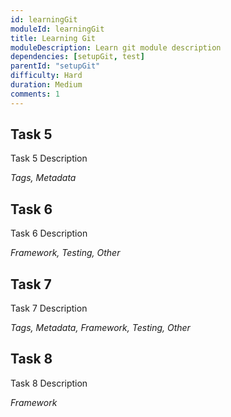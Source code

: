 ```yaml
---
id: learningGit
moduleId: learningGit
title: Learning Git
moduleDescription: Learn git module description
dependencies: [setupGit, test]
parentId: "setupGit"
difficulty: Hard
duration: Medium
comments: 1
---
```


## Task 5

Task 5 Description

*Tags, Metadata*

## Task 6

Task 6 Description

*Framework, Testing, Other*

## Task 7

Task 7 Description

*Tags, Metadata, Framework, Testing, Other*

## Task 8

Task 8 Description

*Framework*

